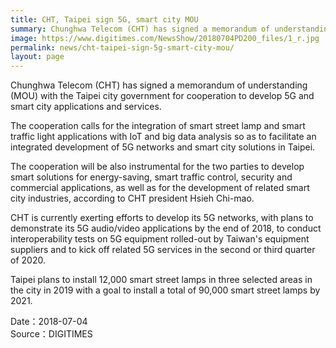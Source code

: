 ```yaml
---
title: CHT, Taipei sign 5G, smart city MOU
summary: Chunghwa Telecom (CHT) has signed a memorandum of understanding (MOU) with the Taipei city government for cooperation to develop 5G and smart city applications and services.
image: https://www.digitimes.com/NewsShow/20180704PD200_files/1_r.jpg
permalink: news/cht-taipei-sign-5g-smart-city-mou/
layout: page
---
```

Chunghwa Telecom (CHT) has signed a memorandum of understanding (MOU) with the Taipei city government for cooperation to develop 5G and smart city applications and services.

The cooperation calls for the integration of smart street lamp and smart traffic light applications with IoT and big data analysis so as to facilitate an integrated development of 5G networks and smart city solutions in Taipei.

The cooperation will be also instrumental for the two parties to develop smart solutions for energy-saving, smart traffic control, security and commercial applications, as well as for the development of related smart city industries, according to CHT president Hsieh Chi-mao.

CHT is currently exerting efforts to develop its 5G networks, with plans to demonstrate its 5G audio/video applications by the end of 2018, to conduct interoperability tests on 5G equipment rolled-out by Taiwan's equipment suppliers and to kick off related 5G services in the second or third quarter of 2020.

Taipei plans to install 12,000 smart street lamps in three selected areas in the city in 2019 with a goal to install a total of 90,000 smart street lamps by 2021.

Date：2018-07-04
<br/>
Source：DIGITIMES
